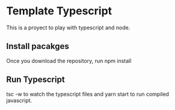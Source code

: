 # Template Typescript
This is a proyect to play with typescript and node. 

## Install pacakges
Once you download the repository, run npm install

## Run Typescript 
tsc -w  to watch the typescript files and yarn start to run compiled javascript. 

